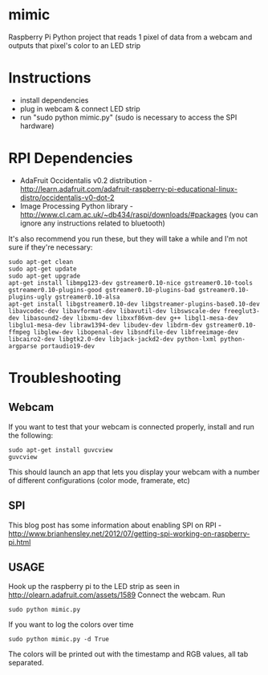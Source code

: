 mimic
=====

Raspberry Pi Python project that reads 1 pixel of data from a webcam and outputs that pixel's color to an LED strip

Instructions
======
* install dependencies
* plug in webcam & connect LED strip
* run "sudo python mimic.py" (sudo is necessary to access the SPI hardware)

RPI Dependencies
=====
* AdaFruit Occidentalis v0.2 distribution - http://learn.adafruit.com/adafruit-raspberry-pi-educational-linux-distro/occidentalis-v0-dot-2
* Image Processing Python library - http://www.cl.cam.ac.uk/~db434/raspi/downloads/#packages (you can ignore any instructions related to bluetooth)

It's also recommend you run these, but they will take a while and I'm not sure if they're necessary:

	sudo apt-get clean
	sudo apt-get update
	sudo apt-get upgrade
	apt-get install libmpg123-dev gstreamer0.10-nice gstreamer0.10-tools gstreamer0.10-plugins-good gstreamer0.10-plugins-bad gstreamer0.10-plugins-ugly gstreamer0.10-alsa
	apt-get install libgstreamer0.10-dev libgstreamer-plugins-base0.10-dev libavcodec-dev libavformat-dev libavutil-dev libswscale-dev freeglut3-dev libasound2-dev libxmu-dev libxxf86vm-dev g++ libgl1-mesa-dev libglu1-mesa-dev libraw1394-dev libudev-dev libdrm-dev gstreamer0.10-ffmpeg libglew-dev libopenal-dev libsndfile-dev libfreeimage-dev libcairo2-dev libgtk2.0-dev libjack-jackd2-dev python-lxml python-argparse portaudio19-dev

Troubleshooting
=====
Webcam
-----
If you want to test that your webcam is connected properly, install and run the following:

	sudo apt-get install guvcview
	guvcview
	
This should launch an app that lets you display your webcam with a number of different configurations (color mode, framerate, etc)

SPI
-----
This blog post has some information about enabling SPI on RPI - http://www.brianhensley.net/2012/07/getting-spi-working-on-raspberry-pi.html

USAGE
-----
Hook up the raspberry pi to the LED strip as seen in http://olearn.adafruit.com/assets/1589
Connect the webcam.  Run

	sudo python mimic.py

If you want to log the colors over time

	sudo python mimic.py -d True

The colors will be printed out with the timestamp and RGB values, all tab separated. 
